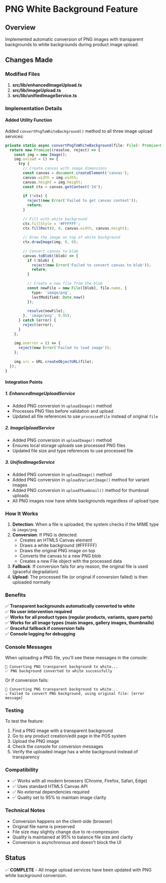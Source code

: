 # PNG White Background Feature

## Overview
Implemented automatic conversion of PNG images with transparent backgrounds to white backgrounds during product image upload.

## Changes Made

### Modified Files
1. **src/lib/enhancedImageUpload.ts**
2. **src/lib/imageUpload.ts**
3. **src/lib/unifiedImageService.ts**

### Implementation Details

#### Added Utility Function
Added `convertPngToWhiteBackground()` method to all three image upload services:

```typescript
private static async convertPngToWhiteBackground(file: File): Promise<File> {
  return new Promise((resolve, reject) => {
    const img = new Image();
    img.onload = () => {
      try {
        // Create canvas with image dimensions
        const canvas = document.createElement('canvas');
        canvas.width = img.width;
        canvas.height = img.height;
        const ctx = canvas.getContext('2d');
        
        if (!ctx) {
          reject(new Error('Failed to get canvas context'));
          return;
        }
        
        // Fill with white background
        ctx.fillStyle = '#FFFFFF';
        ctx.fillRect(0, 0, canvas.width, canvas.height);
        
        // Draw the image on top of white background
        ctx.drawImage(img, 0, 0);
        
        // Convert canvas to blob
        canvas.toBlob((blob) => {
          if (!blob) {
            reject(new Error('Failed to convert canvas to blob'));
            return;
          }
          
          // Create a new file from the blob
          const newFile = new File([blob], file.name, {
            type: 'image/png',
            lastModified: Date.now()
          });
          
          resolve(newFile);
        }, 'image/png', 0.95);
      } catch (error) {
        reject(error);
      }
    };
    
    img.onerror = () => {
      reject(new Error('Failed to load image'));
    };
    
    img.src = URL.createObjectURL(file);
  });
}
```

#### Integration Points

##### 1. EnhancedImageUploadService
- Added PNG conversion in `uploadImage()` method
- Processes PNG files before validation and upload
- Updated all file references to use `processedFile` instead of original `file`

##### 2. ImageUploadService  
- Added PNG conversion in `uploadImage()` method
- Ensures local storage uploads use processed PNG files
- Updated file size and type references to use processed file

##### 3. UnifiedImageService
- Added PNG conversion in `uploadImage()` method
- Added PNG conversion in `uploadVariantImage()` method for variant images
- Added PNG conversion in `uploadThumbnail()` method for thumbnail uploads
- All PNG images now have white backgrounds regardless of upload type

### How It Works

1. **Detection**: When a file is uploaded, the system checks if the MIME type is `image/png`
2. **Conversion**: If PNG is detected:
   - Creates an HTML5 Canvas element
   - Draws a white background (#FFFFFF) 
   - Draws the original PNG image on top
   - Converts the canvas to a new PNG blob
   - Creates a new File object with the processed data
3. **Fallback**: If conversion fails for any reason, the original file is used (graceful degradation)
4. **Upload**: The processed file (or original if conversion failed) is then uploaded normally

### Benefits

✅ **Transparent backgrounds automatically converted to white**  
✅ **No user intervention required**  
✅ **Works for all product types (regular products, variants, spare parts)**  
✅ **Works for all image types (main images, gallery images, thumbnails)**  
✅ **Graceful fallback if conversion fails**  
✅ **Console logging for debugging**  

### Console Messages

When uploading a PNG file, you'll see these messages in the console:

```
🎨 Converting PNG transparent background to white...
✅ PNG background converted to white successfully
```

Or if conversion fails:
```
🎨 Converting PNG transparent background to white...
⚠️ Failed to convert PNG background, using original file: [error message]
```

### Testing

To test the feature:

1. Find a PNG image with a transparent background
2. Go to any product creation/edit page in the POS system
3. Upload the PNG image
4. Check the console for conversion messages
5. Verify the uploaded image has a white background instead of transparency

### Compatibility

- ✅ Works with all modern browsers (Chrome, Firefox, Safari, Edge)
- ✅ Uses standard HTML5 Canvas API
- ✅ No external dependencies required
- ✅ Quality set to 95% to maintain image clarity

### Technical Notes

- Conversion happens on the client-side (browser)
- Original file name is preserved
- File size may slightly change due to re-compression
- Quality is maintained at 95% to balance file size and clarity
- Conversion is asynchronous and doesn't block the UI

## Status

✅ **COMPLETE** - All image upload services have been updated with PNG white background conversion.

